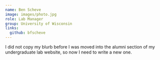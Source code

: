 ```yaml
---
name: Ben Scheve
image: images/photo.jpg
role: Lab Manager
group: University of Wisconsin
links:
  github: bfscheve
---
```


I did not copy my blurb before I was moved into the alumni section of my undergraduate lab website, so now I need to write a new one.
